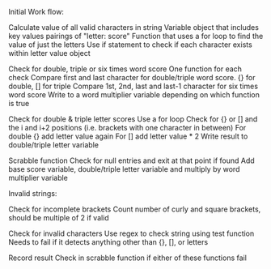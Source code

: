 Initial Work flow:

Calculate value of all valid characters in string
   Variable object that includes key values pairings of "letter: score"
   Function that uses a for loop to find the value of just the letters
   Use if statement to check if each character exists within letter value object

Check for double, triple or six times word score
   One function for each check
   Compare first and last character for double/triple word score. {} for double, [] for triple
   Compare 1st, 2nd, last and last-1 character for six times word score
   Write to a word multiplier variable depending on which function is true

Check for double & triple letter scores
   Use a for loop
   Check for {} or [] and the i and i+2 positions (i.e. brackets with one character in between)
   For double {} add letter value again
   For [] add letter value * 2
   Write result to double/triple letter variable

Scrabble function
   Check for null entries and exit at that point if found
   Add base score variable, double/triple letter variable and multiply by word multiplier variable

Invalid strings:

Check for incomplete brackets
   Count number of curly and square brackets, should be multiple of 2 if valid

Check for invalid characters
   Use regex to check string using test function
   Needs to fail if it detects anything other than {}, [], or letters

Record result
   Check in scrabble function if either of these functions fail